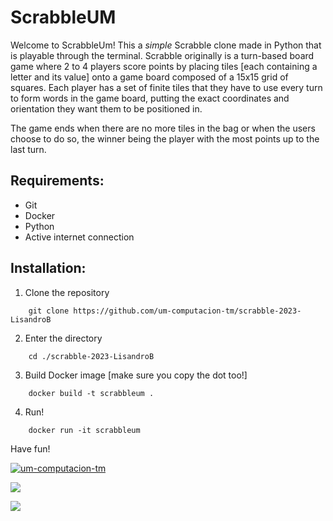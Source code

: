 # ScrabbleUM
Welcome to ScrabbleUm! This a _simple_ Scrabble clone made in Python that is playable through the terminal. Scrabble originally is a turn-based board game where 2 to 4 players score points by placing tiles [each containing a letter and its value] onto a game board composed of a 15x15 grid of squares. Each player has a set of finite tiles that they have to use every turn to form words in the game board, putting the exact coordinates and orientation they want them to be positioned in. 

The game ends when there are no more tiles in the bag or when the users choose to do so, the winner being the player with the most points up to the last turn.

## Requirements:
- Git
- Docker
- Python
- Active internet connection

## Installation:
1. Clone the repository
```
    git clone https://github.com/um-computacion-tm/scrabble-2023-LisandroB 
```
2. Enter the directory
```
    cd ./scrabble-2023-LisandroB
```
3. Build Docker image [make sure you copy the dot too!]
```
    docker build -t scrabbleum .
```
4. Run!
```
    docker run -it scrabbleum
```

Have fun!

[![um-computacion-tm](https://circleci.com/gh/um-computacion-tm/scrabble-2023-LisandroB.svg?style=svg)](https://app.circleci.com/pipelines/github/um-computacion-tm/scrabble-2023-LisandroB?branch=main)

<a href="https://codeclimate.com/github/um-computacion-tm/scrabble-2023-LisandroB/maintainability"><img src="https://api.codeclimate.com/v1/badges/5f39fbeaa1318a0b90e2/maintainability" /></a>

<a href="https://codeclimate.com/github/um-computacion-tm/scrabble-2023-LisandroB/test_coverage"><img src="https://api.codeclimate.com/v1/badges/5f39fbeaa1318a0b90e2/test_coverage" /></a>